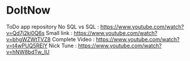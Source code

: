# DoItNow
ToDo app repository
No SQL vs SQL : https://www.youtube.com/watch?v=Qd7j2ki0Q6s
Small link : https://www.youtube.com/watch?v=bhgWZWtTVZ8
Complete Video : https://www.youtube.com/watch?v=t4wPUQ5RElY
Nick Tune : https://www.youtube.com/watch?v=hNW8bdTw_IU

